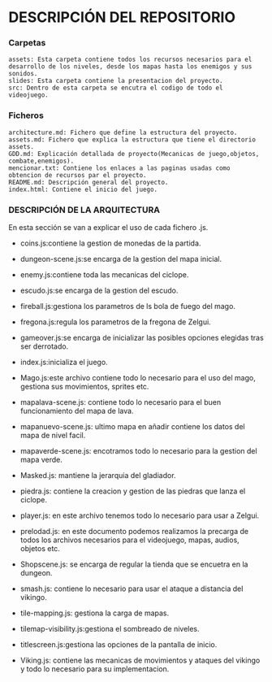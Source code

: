 # DESCRIPCIÓN DEL REPOSITORIO
### Carpetas

    assets: Esta carpeta contiene todos los recursos necesarios para el desarrollo de los niveles, desde los mapas hasta los enemigos y sus sonidos.
    slides: Esta carpeta contiene la presentacion del proyecto.
    src: Dentro de esta carpeta se encutra el codigo de todo el videojuego.

### Ficheros

    architecture.md: Fichero que define la estructura del proyecto.
    assets.md: Fichero que explica la estructura que tiene el directorio assets.
    GDD.md: Explicación detallada de proyecto(Mecanicas de juego,objetos, combate,enemigos).
    mencionar.txt: Contiene los enlaces a las paginas usadas como obtencion de recursos par el proyecto.
    README.md: Descripción general del proyecto.
    index.html: Contiene el inicio del juego.
### DESCRIPCIÓN DE LA ARQUITECTURA

En esta sección se van a explicar el uso de cada fichero .js.
+ coins.js:contiene la gestion de monedas de la partida.

+ dungeon-scene.js:se encarga de la gestion del mapa inicial.

+ enemy.js:contiene toda las mecanicas del ciclope.

+ escudo.js:se encarga de la gestion del escudo.

+ fireball.js:gestiona los parametros de ls bola de fuego del mago.

+ fregona.js:regula los parametros de la fregona de Zelgui.

+ gameover.js:se encarga de inicializar las posibles opciones elegidas tras ser derrotado.

+ index.js:inicializa el juego.

+ Mago.js:este archivo contiene todo lo necesario para el uso del mago, gestiona sus movimientos, sprites etc.

+ mapalava-scene.js: contiene todo lo necesario para el buen funcionamiento del mapa de lava.

+ mapanuevo-scene.js: ultimo mapa en añadir contiene los datos del mapa de nivel facil.

+ mapaverde-scene.js: encotramos todo lo necesario para la gestion del mapa verde.

+ Masked.js: mantiene la jerarquia del gladiador.

+ piedra.js: contiene la creacion y gestion de las piedras que lanza el ciclope.

+ player.js: en este archivo tenemos todo lo necesario para usar a Zelgui.

+ prelodad.js: en este documento podemos realizamos la precarga de todos los archivos necesarios para el videojuego, mapas, audios, objetos etc.

+ Shopscene.js: se encarga de regular la tienda que se encuetra en la dungeon.

+ smash.js: contiene lo necesario para usar el ataque a distancia del vikingo.

+ tile-mapping.js: gestiona la carga de mapas.

+ tilemap-visibility.js:gestiona el sombreado de niveles.

+ titlescreen.js:gestiona las opciones de la pantalla de inicio.

+ Viking.js: contiene las mecanicas de movimientos y ataques del vikingo y todo lo necesario para su implementacion.

      


